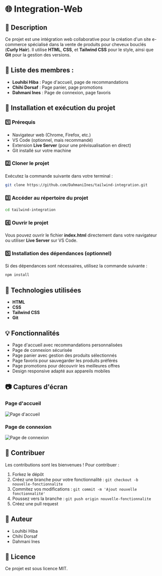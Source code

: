 # 🌐 Integration-Web

## 📌 Description
Ce projet est une intégration web collaborative pour la création d'un site e-commerce spécialisé dans la vente de produits pour cheveux bouclés (**Curly Hair**). Il utilise **HTML**, **CSS**, et **Tailwind CSS** pour le style, ainsi que **Git** pour la gestion des versions.

## 👥 Liste des membres :
- **Louhibi Hiba** : Page d'accueil, page de recommandations
- **Chihi Dorsaf** : Page panier, page promotions
- **Dahmani Ines** : Page de connexion, page favoris

## 🚀 Installation et exécution du projet

### 1️⃣ Prérequis
- Navigateur web (Chrome, Firefox, etc.)
- VS Code (optionnel, mais recommandé)
- Extension **Live Server** (pour une prévisualisation en direct)
- Git installé sur votre machine

### 2️⃣ Cloner le projet
Exécutez la commande suivante dans votre terminal :
```bash
git clone https://github.com/DahmaniInes/tailwind-integration.git
```

### 3️⃣ Accéder au répertoire du projet
```bash
cd tailwind-integration
```

### 4️⃣ Ouvrir le projet
Vous pouvez ouvrir le fichier **index.html** directement dans votre navigateur ou utiliser **Live Server** sur VS Code.

### 5️⃣ Installation des dépendances (optionnel)
Si des dépendances sont nécessaires, utilisez la commande suivante :
```bash
npm install
```

## 🎨 Technologies utilisées
- **HTML**
- **CSS**
- **Tailwind CSS**
- **Git**

## 💡 Fonctionnalités
- Page d'accueil avec recommandations personnalisées
- Page de connexion sécurisée
- Page panier avec gestion des produits sélectionnés
- Page favoris pour sauvegarder les produits préférés
- Page promotions pour découvrir les meilleures offres
- Design responsive adapté aux appareils mobiles

## 📷 Captures d'écran
### Page d'accueil
![Page d'accueil](screenshots/homepage.png)

### Page de connexion
![Page de connexion](screenshots/login.png)

## 💪 Contribuer
Les contributions sont les bienvenues ! Pour contribuer :
1. Forkez le dépôt
2. Créez une branche pour votre fonctionnalité : `git checkout -b nouvelle-fonctionnalite`
3. Commitez vos modifications : `git commit -m 'Ajout nouvelle fonctionnalité'`
4. Poussez vers la branche : `git push origin nouvelle-fonctionnalite`
5. Créez une pull request

## 📌 Auteur
- Louhibi Hiba
- Chihi Dorsaf
- Dahmani Ines

## 📄 Licence
Ce projet est sous licence MIT.

